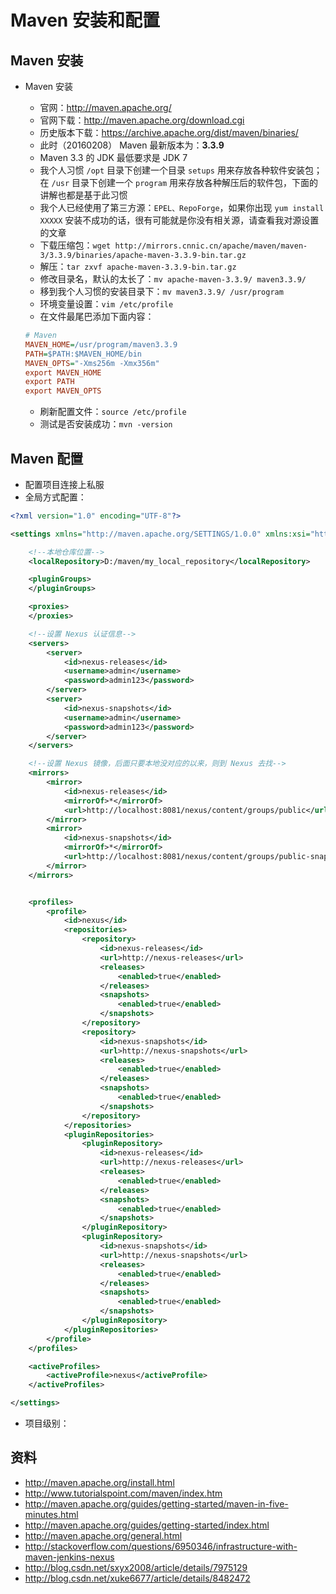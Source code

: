 # Maven 安装和配置



##  Maven 安装

- Maven 安装
    - 官网：<http://maven.apache.org/>
    - 官网下载：<http://maven.apache.org/download.cgi>
    - 历史版本下载：<https://archive.apache.org/dist/maven/binaries/>
    - 此时（20160208） Maven 最新版本为：**3.3.9**
    - Maven 3.3 的 JDK 最低要求是 JDK 7
    - 我个人习惯 `/opt` 目录下创建一个目录 `setups` 用来存放各种软件安装包；在 `/usr` 目录下创建一个 `program` 用来存放各种解压后的软件包，下面的讲解也都是基于此习惯
    - 我个人已经使用了第三方源：`EPEL、RepoForge`，如果你出现 `yum install XXXXX` 安装不成功的话，很有可能就是你没有相关源，请查看我对源设置的文章
    - 下载压缩包：`wget http://mirrors.cnnic.cn/apache/maven/maven-3/3.3.9/binaries/apache-maven-3.3.9-bin.tar.gz`
    - 解压：`tar zxvf apache-maven-3.3.9-bin.tar.gz`
    - 修改目录名，默认的太长了：`mv apache-maven-3.3.9/ maven3.3.9/`
    - 移到我个人习惯的安装目录下：`mv maven3.3.9/ /usr/program`
    - 环境变量设置：`vim /etc/profile`
    - 在文件最尾巴添加下面内容：
    
    ``` ini
    # Maven
    MAVEN_HOME=/usr/program/maven3.3.9
    PATH=$PATH:$MAVEN_HOME/bin
    MAVEN_OPTS="-Xms256m -Xmx356m"
    export MAVEN_HOME
    export PATH
    export MAVEN_OPTS
    ```

    - 刷新配置文件：`source /etc/profile`
    - 测试是否安装成功：`mvn -version`


## Maven 配置

- 配置项目连接上私服
- 全局方式配置：

``` xml
<?xml version="1.0" encoding="UTF-8"?>

<settings xmlns="http://maven.apache.org/SETTINGS/1.0.0" xmlns:xsi="http://www.w3.org/2001/XMLSchema-instance" xsi:schemaLocation="http://maven.apache.org/SETTINGS/1.0.0 http://maven.apache.org/xsd/settings-1.0.0.xsd">

    <!--本地仓库位置-->
    <localRepository>D:/maven/my_local_repository</localRepository>

    <pluginGroups>
    </pluginGroups>

    <proxies>
    </proxies>

    <!--设置 Nexus 认证信息-->
    <servers>
        <server>
            <id>nexus-releases</id>
            <username>admin</username>
            <password>admin123</password>
        </server>
        <server>
            <id>nexus-snapshots</id>
            <username>admin</username>
            <password>admin123</password>
        </server>
    </servers>

    <!--设置 Nexus 镜像，后面只要本地没对应的以来，则到 Nexus 去找-->
    <mirrors>
        <mirror>
            <id>nexus-releases</id>
            <mirrorOf>*</mirrorOf>
            <url>http://localhost:8081/nexus/content/groups/public</url>
        </mirror>
        <mirror>
            <id>nexus-snapshots</id>
            <mirrorOf>*</mirrorOf>
            <url>http://localhost:8081/nexus/content/groups/public-snapshots</url>
        </mirror>
    </mirrors>


    <profiles>
        <profile>
            <id>nexus</id>
            <repositories>
                <repository>
                    <id>nexus-releases</id>
                    <url>http://nexus-releases</url>
                    <releases>
                        <enabled>true</enabled>
                    </releases>
                    <snapshots>
                        <enabled>true</enabled>
                    </snapshots>
                </repository>
                <repository>
                    <id>nexus-snapshots</id>
                    <url>http://nexus-snapshots</url>
                    <releases>
                        <enabled>true</enabled>
                    </releases>
                    <snapshots>
                        <enabled>true</enabled>
                    </snapshots>
                </repository>
            </repositories>
            <pluginRepositories>
                <pluginRepository>
                    <id>nexus-releases</id>
                    <url>http://nexus-releases</url>
                    <releases>
                        <enabled>true</enabled>
                    </releases>
                    <snapshots>
                        <enabled>true</enabled>
                    </snapshots>
                </pluginRepository>
                <pluginRepository>
                    <id>nexus-snapshots</id>
                    <url>http://nexus-snapshots</url>
                    <releases>
                        <enabled>true</enabled>
                    </releases>
                    <snapshots>
                        <enabled>true</enabled>
                    </snapshots>
                </pluginRepository>
            </pluginRepositories>
        </profile>
    </profiles>

    <activeProfiles>
        <activeProfile>nexus</activeProfile>
    </activeProfiles>

</settings>
```

- 项目级别：




## 资料

- <http://maven.apache.org/install.html>
- <http://www.tutorialspoint.com/maven/index.htm>
- <http://maven.apache.org/guides/getting-started/maven-in-five-minutes.html>
- <http://maven.apache.org/guides/getting-started/index.html>
- <http://maven.apache.org/general.html>
- <http://stackoverflow.com/questions/6950346/infrastructure-with-maven-jenkins-nexus>
- <http://blog.csdn.net/sxyx2008/article/details/7975129>
- <http://blog.csdn.net/xuke6677/article/details/8482472>